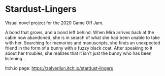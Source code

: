 # Stardust-Lingers
Visual novel project for the 2020 Game Off Jam.

A bond that grows, and a bond left behind. When Mira arrives back at the cabin now abandoned, she is in search of what she had been unable to take with her. Searching for memories and manuscripts, she finds an unexpected friend in the form of a bunny with a fuzzy black coat. After speaking to it about her troubles, she realizes that it isn't just the bunny who has been listening...



Itch.io page:
https://zelverilun.itch.io/stardust-lingers
